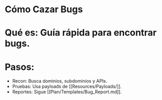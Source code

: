 # Cómo Cazar Bugs
# Qué es: Guía rápida para encontrar bugs.
# Pasos:
- Recon: Busca dominios, subdominios y APIs.
- Pruebas: Usa payloads de [[Resources/Payloads/]].
- Reportes: Sigue [[Plan/Templates/Bug_Report.md]].
